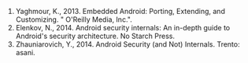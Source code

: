 1. Yaghmour, K., 2013. Embedded Android: Porting, Extending, and Customizing. " O'Reilly Media, Inc.".
2. Elenkov, N., 2014. Android security internals: An in-depth guide to Android's security architecture. No Starch Press.
3. Zhauniarovich, Y., 2014. Android Security (and Not) Internals. Trento: asani.